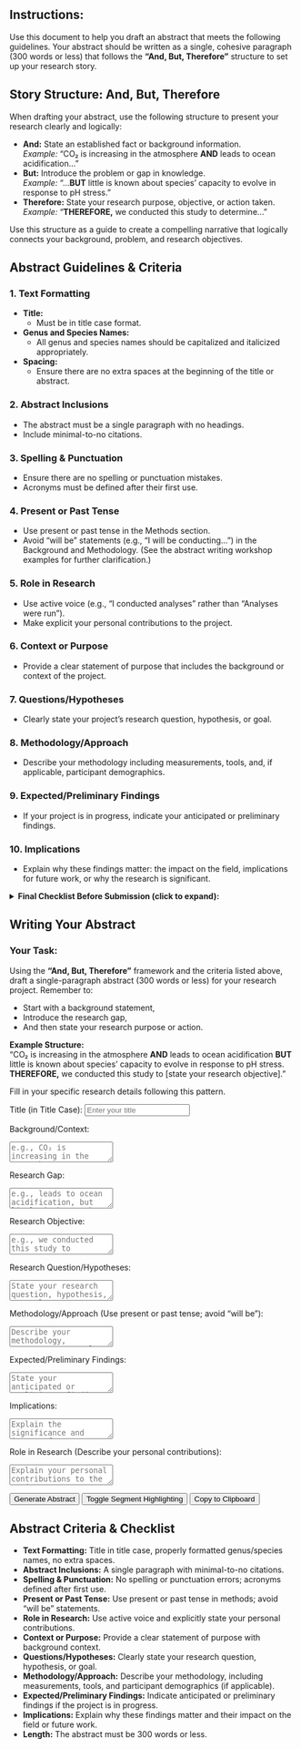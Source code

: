 <div id="instructionsContainer">
</div>


## Instructions:
Use this document to help you draft an abstract that meets the following guidelines. Your abstract should be written as a single, cohesive paragraph (300 words or less) that follows the **“And, But, Therefore”** structure to set up your research story.

## Story Structure: And, But, Therefore
When drafting your abstract, use the following structure to present your research clearly and logically:

- **And:** State an established fact or background information.  
  *Example:* “CO₂ is increasing in the atmosphere **AND** leads to ocean acidification…”
- **But:** Introduce the problem or gap in knowledge.  
  *Example:* “…**BUT** little is known about species’ capacity to evolve in response to pH stress.”
- **Therefore:** State your research purpose, objective, or action taken.  
  *Example:* “**THEREFORE,** we conducted this study to determine…”

Use this structure as a guide to create a compelling narrative that logically connects your background, problem, and research objectives.

## Abstract Guidelines & Criteria

### 1. Text Formatting
- **Title:**
  - Must be in title case format.
- **Genus and Species Names:**
  - All genus and species names should be capitalized and italicized appropriately.
- **Spacing:**
  - Ensure there are no extra spaces at the beginning of the title or abstract.

### 2. Abstract Inclusions
- The abstract must be a single paragraph with no headings.
- Include minimal-to-no citations.

### 3. Spelling & Punctuation
- Ensure there are no spelling or punctuation mistakes.
- Acronyms must be defined after their first use.

### 4. Present or Past Tense
- Use present or past tense in the Methods section.
- Avoid “will be” statements (e.g., “I will be conducting…”) in the Background and Methodology.
  (See the abstract writing workshop examples for further clarification.)

### 5. Role in Research
- Use active voice (e.g., “I conducted analyses” rather than “Analyses were run”).
- Make explicit your personal contributions to the project.

### 6. Context or Purpose
- Provide a clear statement of purpose that includes the background or context of the project.

### 7. Questions/Hypotheses
- Clearly state your project’s research question, hypothesis, or goal.

### 8. Methodology/Approach
- Describe your methodology including measurements, tools, and, if applicable, participant demographics.

### 9. Expected/Preliminary Findings
- If your project is in progress, indicate your anticipated or preliminary findings.

### 10. Implications
- Explain why these findings matter: the impact on the field, implications for future work, or why the research is significant.

<details>
  <summary><strong>Final Checklist Before Submission (click to expand):</strong></summary>

- [ ] Title is in title case.
- [ ] All genus and species names are formatted correctly.
- [ ] No extra spaces at the beginning of the title or abstract.
- [ ] The abstract is written as a single paragraph with minimal citations.
- [ ] No spelling or punctuation errors; all acronyms are defined.
- [ ] The Methods section uses present or past tense without “will be” statements.
- [ ] Active voice is used and personal contributions are explicit.
- [ ] A clear statement of purpose and background is provided.
- [ ] Research questions/hypotheses are clearly stated.
- [ ] Methodology details (measurements, tools, participant demographics) are described.
- [ ] Expected or preliminary findings are mentioned if applicable.
- [ ] The significance and implications of your findings are explained.
- [ ] The abstract is 300 words or less.
</details>

## Writing Your Abstract

### Your Task:
Using the **“And, But, Therefore”** framework and the criteria listed above, draft a single-paragraph abstract (300 words or less) for your research project. Remember to:
- Start with a background statement,
- Introduce the research gap,
- And then state your research purpose or action.

**Example Structure:**  
“CO₂ is increasing in the atmosphere **AND** leads to ocean acidification **BUT** little is known about species’ capacity to evolve in response to pH stress. **THEREFORE,** we conducted this study to [state your research objective].”

Fill in your specific research details following this pattern.

<!-- Interactive Abstract Builder Form -->

<form id="abstractForm">
  <label for="title">Title (in Title Case):</label>
  <input type="text" id="title" name="title" placeholder="Enter your title" required>
  
  <label for="and">Background/Context:</label>
  <textarea id="and" name="and" placeholder="e.g., CO₂ is increasing in the atmosphere" required></textarea>
  
  <label for="but">Research Gap:</label>
  <textarea id="but" name="but" placeholder="e.g., leads to ocean acidification, but little is known about species' capacity to evolve in response to pH stress" required></textarea>
  
  <label for="therefore">Research Objective:</label>
  <textarea id="therefore" name="therefore" placeholder="e.g., we conducted this study to assess..." required></textarea>
  
  <label for="researchQuestion">Research Question/Hypotheses:</label>
  <textarea id="researchQuestion" name="researchQuestion" placeholder="State your research question, hypothesis, or goal" required></textarea>
  
  <label for="methodology">Methodology/Approach (Use present or past tense; avoid “will be”):</label>
  <textarea id="methodology" name="methodology" placeholder="Describe your methodology, measurements, tools, and participant demographics (if applicable)" required></textarea>
  
  <label for="findings">Expected/Preliminary Findings:</label>
  <textarea id="findings" name="findings" placeholder="State your anticipated or preliminary findings" required></textarea>
  
  <label for="implications">Implications:</label>
  <textarea id="implications" name="implications" placeholder="Explain the significance and impact of your findings" required></textarea>
  
  <label for="role">Role in Research (Describe your personal contributions):</label>
  <textarea id="role" name="role" placeholder="Explain your personal contributions to the project" required></textarea>
  
  <button type="button" onclick="generateAbstract()">Generate Abstract</button>
  <button type="button" onclick="toggleHighlight()">Toggle Segment Highlighting</button>
  <button type="button" onclick="copyToClipboard()">Copy to Clipboard</button>
</form>

<div id="output" class="output"></div>
<div id="wordCount" class="output"></div>
<div id="warning" class="warning"></div>

<!-- Additional Criteria Section -->
<h2>Abstract Criteria & Checklist</h2>

<ul>
  <li><strong>Text Formatting:</strong> Title in title case, properly formatted genus/species names, no extra spaces.</li>
  <li><strong>Abstract Inclusions:</strong> A single paragraph with minimal-to-no citations.</li>
  <li><strong>Spelling &amp; Punctuation:</strong> No spelling or punctuation errors; acronyms defined after first use.</li>
  <li><strong>Present or Past Tense:</strong> Use present or past tense in methods; avoid “will be” statements.</li>
  <li><strong>Role in Research:</strong> Use active voice and explicitly state your personal contributions.</li>
  <li><strong>Context or Purpose:</strong> Provide a clear statement of purpose with background context.</li>
  <li><strong>Questions/Hypotheses:</strong> Clearly state your research question, hypothesis, or goal.</li>
  <li><strong>Methodology/Approach:</strong> Describe your methodology, including measurements, tools, and participant demographics (if applicable).</li>
  <li><strong>Expected/Preliminary Findings:</strong> Indicate anticipated or preliminary findings if the project is in progress.</li>
  <li><strong>Implications:</strong> Explain why these findings matter and their impact on the field or future work.</li>
  <li><strong>Length:</strong> The abstract must be 300 words or less.</li>
</ul>

<script>
  let highlightEnabled = false;
  
  // Check if each word in the title begins with an uppercase letter.
  function isTitleCase(str) {
    const words = str.split(' ');
    for (let word of words) {
      if (word.length === 0) continue;
      if (word[0] !== word[0].toUpperCase()) {
        return false;
      }
    }
    return true;
  }
  
  function generateAbstract() {
    // Retrieve and trim input values.
    const title = document.getElementById('title').value.trim();
    const andText = document.getElementById('and').value.trim();
    const butText = document.getElementById('but').value.trim();
    const thereforeText = document.getElementById('therefore').value.trim();
    const researchQuestion = document.getElementById('researchQuestion').value.trim();
    const methodology = document.getElementById('methodology').value.trim();
    const findings = document.getElementById('findings').value.trim();
    const implications = document.getElementById('implications').value.trim();
    const role = document.getElementById('role').value.trim();
    
    let warnings = "";
    if (!isTitleCase(title)) {
      warnings += "Warning: Title is not in title case.\n";
    }
    
    // Build abstract without connector words.
    let plainAbstract = `${title}\n\n${andText}. ${butText}. ${researchQuestion}. ${thereforeText}. ${methodology}. ${findings}. ${implications}. ${role}.`;
    plainAbstract = plainAbstract.replace(/\s+/g, ' ').trim();
    
    // Build highlighted abstract with spans.
    let highlightedAbstract = `${title}<br><br>`;
    highlightedAbstract += `<span class="segment and-seg" title="Background/Context">${andText}</span>. `;
    highlightedAbstract += `<span class="segment but-seg" title="Research Gap">${butText}</span>. `;
    highlightedAbstract += `<span class="segment rq-seg" title="Research Question/Hypotheses">${researchQuestion}</span>. `;
    highlightedAbstract += `<span class="segment therefore-seg" title="Research Objective">${thereforeText}</span>. `;
    highlightedAbstract += `<span class="segment methodology-seg" title="Methodology/Approach">${methodology}</span>. `;
    highlightedAbstract += `<span class="segment findings-seg" title="Expected/Preliminary Findings">${findings}</span>. `;
    highlightedAbstract += `<span class="segment implications-seg" title="Implications">${implications}</span>. `;
    highlightedAbstract += `<span class="segment role-seg" title="Role in Research">${role}</span>.`;
    
    let finalAbstract, finalOutput;
    if (highlightEnabled) {
      finalAbstract = highlightedAbstract;
      finalOutput = finalAbstract;
    } else {
      finalAbstract = plainAbstract;
      finalOutput = finalAbstract.replace(/\n/g, '<br>');
    }
    
    const wordCount = plainAbstract.split(/\s+/).length;
    
    document.getElementById('output').innerHTML = "<strong>Final Abstract:</strong><br>" + finalOutput;
    document.getElementById('wordCount').innerText = "Word Count: " + wordCount;
    document.getElementById('warning').innerText = warnings + (wordCount > 300 ? "Warning: Your abstract exceeds 300 words!" : "");
  }
  
  function toggleHighlight() {
    highlightEnabled = !highlightEnabled;
    generateAbstract();
  }
  
  function copyToClipboard() {
    const text = document.getElementById('output').innerText;
    navigator.clipboard.writeText(text).then(() => {
      alert("Abstract copied to clipboard!");
    }).catch(err => {
      alert("Error copying to clipboard: " + err);
    });
  }
</script>
